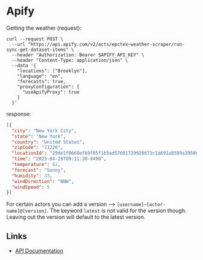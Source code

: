 # Apify

Getting the weather (request):

```shell
curl --request POST \
  --url "https://api.apify.com/v2/acts/epctex~weather-scraper/run-sync-get-dataset-items" \
  --header "Authorization: Bearer $APIFY_API_KEY" \
  --header "Content-Type: application/json" \
  --data '{
    "locations": ["Brooklyn"],
    "language": "en",
    "forecasts": true,
    "proxyConfiguration": {
      "useApifyProxy": true
    }
  }'
```
response: 
```json
[{
  "city": "New York City",
  "state": "New York",
  "country": "United States",
  "zipCode": "11226",
  "locationId": "29de1f0668ef69f85f1b5ad57601729928671c1a691a8589a39506d3a9543e1a",
  "time": "2025-04-28T09:11:30-0400",
  "temperature": 62,
  "forecast": "Sunny",
  "humidity": 33,
  "windDirection": "NNW",
  "windSpeed": 5
}]
```

For certain actors you can add a version --> `[username]~[actor-name]@[version]`. The keyword `latest` is not valid for 
the version though. Leaving out the version will default to the latest version. 

## Links
* [API Documentation](https://docs.apify.com/api/v2)
